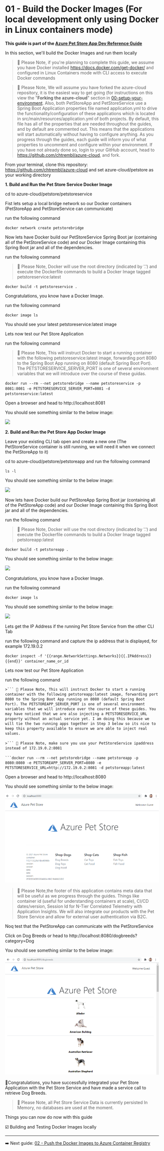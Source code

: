 # 01 - Build the Docker Images (For local development only using Docker in Linux containers mode)
__This guide is part of the [Azure Pet Store App Dev Reference Guide](../README.md)__

In this section, we'll build the Docker Images and run them locally

> 📝 Please Note, if you're planning to complete this guide, we assume you have Docker installed https://docs.docker.com/get-docker/ and configured in Linux Containers mode with CLI access to execute Docker commands

> 📝 Please Note, We will assume you have forked the azure-cloud repository, it is the easiest way to get going (for instructions on this view the "**Forking the azure-cloud**" section in [00-setup-your-environment](../00-setup-your-environment/README.md). Also, both PetStoreApp and PetStoreService use a Spring Boot Application properties file named application.yml to drive the functionality/configuration of these applications which is located in src/main/resources/application.yml of both projects. By default, this file has all of the properties that are needed throughout the guides, and by default are commented out. This means that the applications will start automatically without having to configure anything. As you progress through the guides, each guide will inform you of what properties to uncomment and configure within your environment. If you have not already done so, login to your GitHub account, head to https://github.com/chtrembl/azure-cloud, and fork.

From your terminal, clone this repository: https://github.com/chtrembl/azure-cloud and set azure-cloud/petstore as your working directory

**1. Build and Run the Pet Store Service Docker Image**

cd to azure-cloud/petstore/petstoreservice

Fist lets setup a local bridge network so our Docker containers (PetStoreApp and PetStoreService can communicate)

run the following command 

```docker network create petstorebridge```

Now lets have Docker build our PetStoreService Spring Boot jar (containing all of the PetStoreService code) and our Docker Image containing this Spring Boot jar and all of the dependencies.

run the following command 

> 📝 Please Note, Docker will use the root directory (indicated by '.') and execute the Dockerfile commands to build a Docker Image tagged petstoreservice:latest

```docker build -t petstoreservice .```

Congratulations, you know have a Docker Image.

run the following command 

```docker image ls``` 

You should see your latest petstoreservice:latest image

Lets now test our Pet Store Application

run the following command

> 📝 Please Note, This will instruct Docker to start a running container with the following petstoreservice:latest image, forwarding port 8080 to the Spring Boot App running on 8080 (default Spring Boot Port). The PETSTORESERVICE_SERVER_PORT is one of several environment variables that we will introduce over the course of these guidas.

```docker run --rm --net petstorebridge --name petstoreservice -p 8081:8081 -e PETSTORESERVICE_SERVER_PORT=8081 -d petstoreservice:latest```

Open a browser and head to http://localhost:8081

You should see something similar to the below image:

![](images/petstoreservice_runtime_view.png)

**2. Build and Run the Pet Store App Docker Image**

Leave your existing CLI tab open and create a new one (The PetStoreService container is still running, we will need it when we connect the PetStoreApp to it)

cd to azure-cloud/petstore/petstoreapp and run the following command

```ls -l``` 

You should see something similar to the below image:

![](images/petstoreapp_ls.png)

Now lets have Docker build our PetStoreApp Spring Boot jar (containing all of the PetStoreApp code) and our Docker Image containing this Spring Boot jar and all of the dependencies.

run the following command 

> 📝 Please Note, Docker will use the root directory (indicated by '.') and execute the Dockerfile commands to build a Docker Image tagged petstoreapp:latest

```docker build -t petstoreapp .``` 

You should see something similar to the below image:

![](images/petstoreapp_docker_build.png)

Congratulations, you know have a Docker Image.

run the following command 

```docker image ls``` 

You should see something similar to the below image:

![](images/petstoreapp_docker_image_ls.png)

Lets get the IP Address if the running Pet Store Service from the other CLI Tab

run the following command and capture the ip address that is displayed, for example 172.19.0.2

```docker inspect -f '{{range.NetworkSettings.Networks}}{{.IPAddress}}{{end}}' container_name_or_id```

Lets now test our Pet Store Application

run the following command

```
>``` 📝 Please Note, This will instruct Docker to start a running container with the following petstoreapp:latest image, forwarding port 8080 to the Spring Boot App running on 8080 (default Spring Boot Port). The PETSTOREAPP_SERVER_PORT is one of several environment variables that we will introduce over the course of these guides. You may have noticed that we are also injecting a PETSTORESERVICE_URL property without an actual service yet. I am doing this because we will tie the two running apps together in Step 3 below so its nice to keep this property available to ensure we are able to inject real values.

>``` 📝 Please Note, make sure you use your PetStoreService ipaddress instead of 172.19.0.2:8081

```docker run --rm --net petstorebridge --name petstoreapp -p 8080:8080 -e PETSTOREAPP_SERVER_PORT=8080 -e PETSTORESERVICE_URL=http://172.19.0.2:8081 -d petstoreapp:latest 

```

Open a browser and head to http://localhost:8080

You should see something similar to the below image:

![](images/petstoreapp_runtime_view.png)

> 📝 Please Note,the footer of this application contains meta data that will be useful as we progress through the guides. Things like container id (useful for understanding containers at scale), CI/CD dates/version, Session Id for N-Tier Correlated Telemetry with Application Insights. We will also integrate our products with the Pet Store Service and allow for external user authentication via B2C.

Noq test that the PetStoreApp can communicate with the PetStoreService

Click on Dog Breeds or head to http://localhost:8080/dogbreeds?category=Dog

You should see something similar to the below image:

![](images/petstoreapp_petstoreservice_runtime.png)

🎉Congratulations, you have successfully integrated your Pet Store Application with the Pet Store Service and have made a service call to retrieve Dog Breeds. 

> 📝 Please Note, all Pet Store Service Data is currently persisted In Memory, no databases are used at the moment.

Things you can now do now with this guide

☑️ Building and Testing Docker Images locally

---
➡️ Next guide: [02 - Push the Docker Images to Azure Container Registry](../02-push-the-docker-images-to-acr/README.md)
